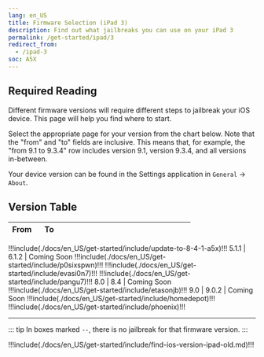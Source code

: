 ```yaml
---
lang: en_US
title: Firmware Selection (iPad 3)
description: Find out what jailbreaks you can use on your iPad 3
permalink: /get-started/ipad/3
redirect_from:
  - /ipad-3
soc: A5X
---
```


## Required Reading

Different firmware versions will require different steps to jailbreak your iOS device. This page will help you find where to start.

Select the appropriate page for your version from the chart below. Note that the "from" and "to" fields are inclusive. This means that, for example, the "from 9.1 to 9.3.4" row includes version 9.1, version 9.3.4, and all versions in-between.

Your device version can be found in the Settings application in `General` -> `About`.

## Version Table

From   | To     | <colgroup><col style="width:15%;"><col style="width:15%;"><col style="width:70%;"></colgroup>
:-:    | :-:    | :-:
!!!include(./docs/en_US/get-started/include/update-to-8-4-1-a5x)!!!
5.1.1  | 6.1.2  | Coming Soon
!!!include(./docs/en_US/get-started/include/p0sixspwn)!!!
!!!include(./docs/en_US/get-started/include/evasi0n7)!!!
!!!include(./docs/en_US/get-started/include/pangu7)!!!
8.0    | 8.4    | Coming Soon
!!!include(./docs/en_US/get-started/include/etasonjb)!!!
9.0    | 9.0.2  | Coming Soon
!!!include(./docs/en_US/get-started/include/homedepot)!!!
!!!include(./docs/en_US/get-started/include/phoenix)!!!

---

::: tip
In boxes marked `--`, there is no jailbreak for that firmware version.
:::

!!!include(./docs/en_US/get-started/include/find-ios-version-ipad-old.md)!!!


